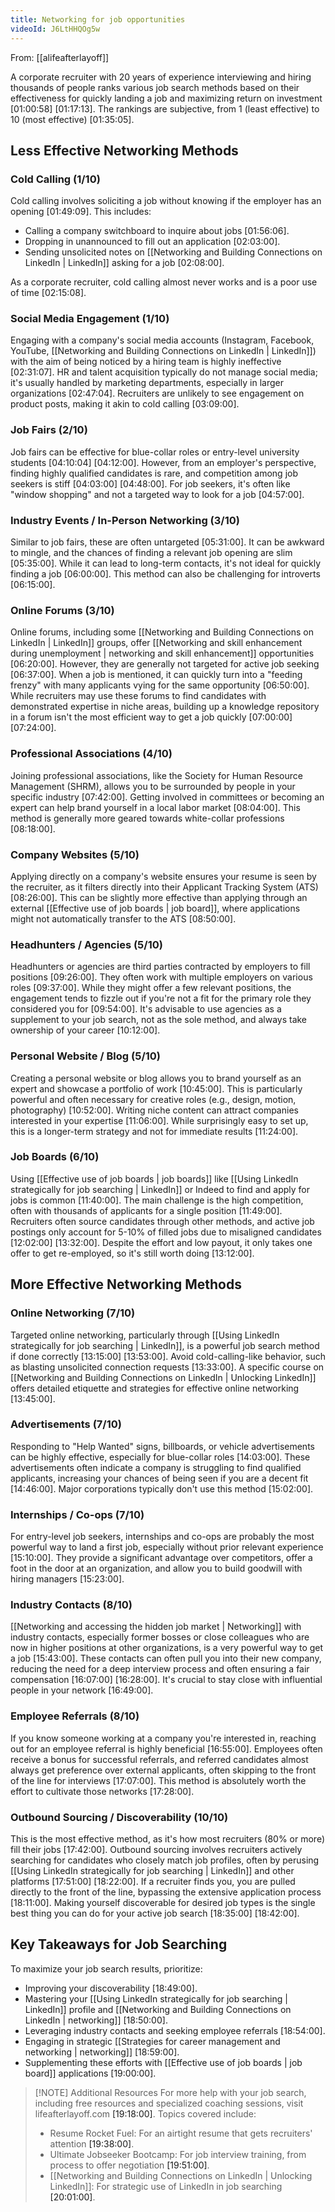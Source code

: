 ```yaml
---
title: Networking for job opportunities
videoId: J6LtHHQOg5w
---
```


From: [[alifeafterlayoff]] <br/> 

A corporate recruiter with 20 years of experience interviewing and hiring thousands of people ranks various job search methods based on their effectiveness for quickly landing a job and maximizing return on investment <a class="yt-timestamp" data-t="01:00:58">[01:00:58]</a> <a class="yt-timestamp" data-t="01:17:13">[01:17:13]</a>. The rankings are subjective, from 1 (least effective) to 10 (most effective) <a class="yt-timestamp" data-t="01:35:05">[01:35:05]</a>.

## Less Effective Networking Methods

### Cold Calling (1/10)
Cold calling involves soliciting a job without knowing if the employer has an opening <a class="yt-timestamp" data-t="01:49:09">[01:49:09]</a>. This includes:
*   Calling a company switchboard to inquire about jobs <a class="yt-timestamp" data-t="01:56:06">[01:56:06]</a>.
*   Dropping in unannounced to fill out an application <a class="yt-timestamp" data-t="02:03:00">[02:03:00]</a>.
*   Sending unsolicited notes on [[Networking and Building Connections on LinkedIn | LinkedIn]] asking for a job <a class="yt-timestamp" data-t="02:08:00">[02:08:00]</a>.

As a corporate recruiter, cold calling almost never works and is a poor use of time <a class="yt-timestamp" data-t="02:15:08">[02:15:08]</a>.

### Social Media Engagement (1/10)
Engaging with a company's social media accounts (Instagram, Facebook, YouTube, [[Networking and Building Connections on LinkedIn | LinkedIn]]) with the aim of being noticed by a hiring team is highly ineffective <a class="yt-timestamp" data-t="02:31:07">[02:31:07]</a>. HR and talent acquisition typically do not manage social media; it's usually handled by marketing departments, especially in larger organizations <a class="yt-timestamp" data-t="02:47:04">[02:47:04]</a>. Recruiters are unlikely to see engagement on product posts, making it akin to cold calling <a class="yt-timestamp" data-t="03:09:00">[03:09:00]</a>.

### Job Fairs (2/10)
Job fairs can be effective for blue-collar roles or entry-level university students <a class="yt-timestamp" data-t="04:10:04">[04:10:04]</a> <a class="yt-timestamp" data-t="04:12:00">[04:12:00]</a>. However, from an employer's perspective, finding highly qualified candidates is rare, and competition among job seekers is stiff <a class="yt-timestamp" data-t="04:03:00">[04:03:00]</a> <a class="yt-timestamp" data-t="04:48:00">[04:48:00]</a>. For job seekers, it's often like "window shopping" and not a targeted way to look for a job <a class="yt-timestamp" data-t="04:57:00">[04:57:00]</a>.

### Industry Events / In-Person Networking (3/10)
Similar to job fairs, these are often untargeted <a class="yt-timestamp" data-t="05:31:00">[05:31:00]</a>. It can be awkward to mingle, and the chances of finding a relevant job opening are slim <a class="yt-timestamp" data-t="05:35:00">[05:35:00]</a>. While it can lead to long-term contacts, it's not ideal for quickly finding a job <a class="yt-timestamp" data-t="06:00:00">[06:00:00]</a>. This method can also be challenging for introverts <a class="yt-timestamp" data-t="06:15:00">[06:15:00]</a>.

### Online Forums (3/10)
Online forums, including some [[Networking and Building Connections on LinkedIn | LinkedIn]] groups, offer [[Networking and skill enhancement during unemployment | networking and skill enhancement]] opportunities <a class="yt-timestamp" data-t="06:20:00">[06:20:00]</a>. However, they are generally not targeted for active job seeking <a class="yt-timestamp" data-t="06:37:00">[06:37:00]</a>. When a job is mentioned, it can quickly turn into a "feeding frenzy" with many applicants vying for the same opportunity <a class="yt-timestamp" data-t="06:50:00">[06:50:00]</a>. While recruiters may use these forums to find candidates with demonstrated expertise in niche areas, building up a knowledge repository in a forum isn't the most efficient way to get a job quickly <a class="yt-timestamp" data-t="07:00:00">[07:00:00]</a> <a class="yt-timestamp" data-t="07:24:00">[07:24:00]</a>.

### Professional Associations (4/10)
Joining professional associations, like the Society for Human Resource Management (SHRM), allows you to be surrounded by people in your specific industry <a class="yt-timestamp" data-t="07:42:00">[07:42:00]</a>. Getting involved in committees or becoming an expert can help brand yourself in a local labor market <a class="yt-timestamp" data-t="08:04:00">[08:04:00]</a>. This method is generally more geared towards white-collar professions <a class="yt-timestamp" data-t="08:18:00">[08:18:00]</a>.

### Company Websites (5/10)
Applying directly on a company's website ensures your resume is seen by the recruiter, as it filters directly into their Applicant Tracking System (ATS) <a class="yt-timestamp" data-t="08:26:00">[08:26:00]</a>. This can be slightly more effective than applying through an external [[Effective use of job boards | job board]], where applications might not automatically transfer to the ATS <a class="yt-timestamp" data-t="08:50:00">[08:50:00]</a>.

### Headhunters / Agencies (5/10)
Headhunters or agencies are third parties contracted by employers to fill positions <a class="yt-timestamp" data-t="09:26:00">[09:26:00]</a>. They often work with multiple employers on various roles <a class="yt-timestamp" data-t="09:37:00">[09:37:00]</a>. While they might offer a few relevant positions, the engagement tends to fizzle out if you're not a fit for the primary role they considered you for <a class="yt-timestamp" data-t="09:54:00">[09:54:00]</a>. It's advisable to use agencies as a supplement to your job search, not as the sole method, and always take ownership of your career <a class="yt-timestamp" data-t="10:12:00">[10:12:00]</a>.

### Personal Website / Blog (5/10)
Creating a personal website or blog allows you to brand yourself as an expert and showcase a portfolio of work <a class="yt-timestamp" data-t="10:45:00">[10:45:00]</a>. This is particularly powerful and often necessary for creative roles (e.g., design, motion, photography) <a class="yt-timestamp" data-t="10:52:00">[10:52:00]</a>. Writing niche content can attract companies interested in your expertise <a class="yt-timestamp" data-t="11:06:00">[11:06:00]</a>. While surprisingly easy to set up, this is a longer-term strategy and not for immediate results <a class="yt-timestamp" data-t="11:24:00">[11:24:00]</a>.

### Job Boards (6/10)
Using [[Effective use of job boards | job boards]] like [[Using LinkedIn strategically for job searching | LinkedIn]] or Indeed to find and apply for jobs is common <a class="yt-timestamp" data-t="11:40:00">[11:40:00]</a>. The main challenge is the high competition, often with thousands of applicants for a single position <a class="yt-timestamp" data-t="11:49:00">[11:49:00]</a>. Recruiters often source candidates through other methods, and active job postings only account for 5-10% of filled jobs due to misaligned candidates <a class="yt-timestamp" data-t="12:02:00">[12:02:00]</a> <a class="yt-timestamp" data-t="13:32:00">[13:32:00]</a>. Despite the effort and low payout, it only takes one offer to get re-employed, so it's still worth doing <a class="yt-timestamp" data-t="13:12:00">[13:12:00]</a>.

## More Effective Networking Methods

### Online Networking (7/10)
Targeted online networking, particularly through [[Using LinkedIn strategically for job searching | LinkedIn]], is a powerful job search method if done correctly <a class="yt-timestamp" data-t="13:15:00">[13:15:00]</a> <a class="yt-timestamp" data-t="13:53:00">[13:53:00]</a>. Avoid cold-calling-like behavior, such as blasting unsolicited connection requests <a class="yt-timestamp" data-t="13:33:00">[13:33:00]</a>. A specific course on [[Networking and Building Connections on LinkedIn | Unlocking LinkedIn]] offers detailed etiquette and strategies for effective online networking <a class="yt-timestamp" data-t="13:45:00">[13:45:00]</a>.

### Advertisements (7/10)
Responding to "Help Wanted" signs, billboards, or vehicle advertisements can be highly effective, especially for blue-collar roles <a class="yt-timestamp" data-t="14:03:00">[14:03:00]</a>. These advertisements often indicate a company is struggling to find qualified applicants, increasing your chances of being seen if you are a decent fit <a class="yt-timestamp" data-t="14:46:00">[14:46:00]</a>. Major corporations typically don't use this method <a class="yt-timestamp" data-t="15:02:00">[15:02:00]</a>.

### Internships / Co-ops (7/10)
For entry-level job seekers, internships and co-ops are probably the most powerful way to land a first job, especially without prior relevant experience <a class="yt-timestamp" data-t="15:10:00">[15:10:00]</a>. They provide a significant advantage over competitors, offer a foot in the door at an organization, and allow you to build goodwill with hiring managers <a class="yt-timestamp" data-t="15:23:00">[15:23:00]</a>.

### Industry Contacts (8/10)
[[Networking and accessing the hidden job market | Networking]] with industry contacts, especially former bosses or close colleagues who are now in higher positions at other organizations, is a very powerful way to get a job <a class="yt-timestamp" data-t="15:43:00">[15:43:00]</a>. These contacts can often pull you into their new company, reducing the need for a deep interview process and often ensuring a fair compensation <a class="yt-timestamp" data-t="16:07:00">[16:07:00]</a> <a class="yt-timestamp" data-t="16:28:00">[16:28:00]</a>. It's crucial to stay close with influential people in your network <a class="yt-timestamp" data-t="16:49:00">[16:49:00]</a>.

### Employee Referrals (8/10)
If you know someone working at a company you're interested in, reaching out for an employee referral is highly beneficial <a class="yt-timestamp" data-t="16:55:00">[16:55:00]</a>. Employees often receive a bonus for successful referrals, and referred candidates almost always get preference over external applicants, often skipping to the front of the line for interviews <a class="yt-timestamp" data-t="17:07:00">[17:07:00]</a>. This method is absolutely worth the effort to cultivate those networks <a class="yt-timestamp" data-t="17:28:00">[17:28:00]</a>.

### Outbound Sourcing / Discoverability (10/10)
This is the most effective method, as it's how most recruiters (80% or more) fill their jobs <a class="yt-timestamp" data-t="17:42:00">[17:42:00]</a>. Outbound sourcing involves recruiters actively searching for candidates who closely match job profiles, often by perusing [[Using LinkedIn strategically for job searching | LinkedIn]] and other platforms <a class="yt-timestamp" data-t="17:51:00">[17:51:00]</a> <a class="yt-timestamp" data-t="18:22:00">[18:22:00]</a>. If a recruiter finds you, you are pulled directly to the front of the line, bypassing the extensive application process <a class="yt-timestamp" data-t="18:11:00">[18:11:00]</a>. Making yourself discoverable for desired job types is the single best thing you can do for your active job search <a class="yt-timestamp" data-t="18:35:00">[18:35:00]</a> <a class="yt-timestamp" data-t="18:42:00">[18:42:00]</a>.

## Key Takeaways for Job Searching
To maximize your job search results, prioritize:
*   Improving your discoverability <a class="yt-timestamp" data-t="18:49:00">[18:49:00]</a>.
*   Mastering your [[Using LinkedIn strategically for job searching | LinkedIn]] profile and [[Networking and Building Connections on LinkedIn | networking]] <a class="yt-timestamp" data-t="18:50:00">[18:50:00]</a>.
*   Leveraging industry contacts and seeking employee referrals <a class="yt-timestamp" data-t="18:54:00">[18:54:00]</a>.
*   Engaging in strategic [[Strategies for career management and networking | networking]] <a class="yt-timestamp" data-t="18:59:00">[18:59:00]</a>.
*   Supplementing these efforts with [[Effective use of job boards | job board]] applications <a class="yt-timestamp" data-t="19:00:00">[19:00:00]</a>.

> [!NOTE] Additional Resources
> For more help with your job search, including free resources and specialized coaching sessions, visit lifeafterlayoff.com <a class="yt-timestamp" data-t="19:18:00">[19:18:00]</a>. Topics covered include:
> *   Resume Rocket Fuel: For an airtight resume that gets recruiters' attention <a class="yt-timestamp" data-t="19:38:00">[19:38:00]</a>.
> *   Ultimate Jobseeker Bootcamp: For job interview training, from process to offer negotiation <a class="yt-timestamp" data-t="19:51:00">[19:51:00]</a>.
> *   [[Networking and Building Connections on LinkedIn | Unlocking LinkedIn]]: For strategic use of LinkedIn in job searching <a class="yt-timestamp" data-t="20:01:00">[20:01:00]</a>.